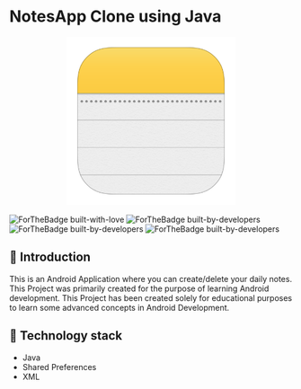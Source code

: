 # NotesApp Clone using Java
<p align="center">
  <img width="300" height="300" src="https://github.com/salonigupta1/NotesApp-clone/blob/master/Assets/mainicon.png">
</p>

![ForTheBadge built-with-love](http://ForTheBadge.com/images/badges/built-with-love.svg)
![ForTheBadge built-by-developers](http://ForTheBadge.com/images/badges/built-by-developers.svg)
![ForTheBadge built-by-developers](https://forthebadge.com/images/badges/made-with-java.svg)
![ForTheBadge built-by-developers](https://forthebadge.com/images/badges/built-for-android.svg)


## 📌 Introduction

This is an Android Application where you can create/delete your daily notes. This Project was primarily created for the purpose of learning Android development. This Project has been created solely for educational purposes to learn some advanced concepts in Android Development.

## 🏁 Technology stack
- Java
- Shared Preferences
- XML
